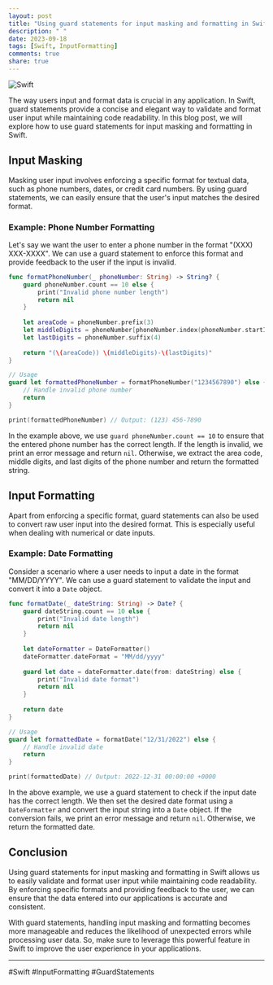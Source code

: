 ```yaml
---
layout: post
title: "Using guard statements for input masking and formatting in Swift"
description: " "
date: 2023-09-18
tags: [Swift, InputFormatting]
comments: true
share: true
---
```


![Swift](https://img.shields.io/badge/Language-Swift-orange)

The way users input and format data is crucial in any application. In Swift, guard statements provide a concise and elegant way to validate and format user input while maintaining code readability. In this blog post, we will explore how to use guard statements for input masking and formatting in Swift.

## Input Masking
Masking user input involves enforcing a specific format for textual data, such as phone numbers, dates, or credit card numbers. By using guard statements, we can easily ensure that the user's input matches the desired format.

### Example: Phone Number Formatting
Let's say we want the user to enter a phone number in the format "(XXX) XXX-XXXX". We can use a guard statement to enforce this format and provide feedback to the user if the input is invalid.

```swift
func formatPhoneNumber(_ phoneNumber: String) -> String? {
    guard phoneNumber.count == 10 else {
        print("Invalid phone number length")
        return nil
    }
    
    let areaCode = phoneNumber.prefix(3)
    let middleDigits = phoneNumber[phoneNumber.index(phoneNumber.startIndex, offsetBy: 3)..<phoneNumber.index(phoneNumber.startIndex, offsetBy: 6)]
    let lastDigits = phoneNumber.suffix(4)
    
    return "(\(areaCode)) \(middleDigits)-\(lastDigits)"
}

// Usage
guard let formattedPhoneNumber = formatPhoneNumber("1234567890") else {
    // Handle invalid phone number
    return
}

print(formattedPhoneNumber) // Output: (123) 456-7890
```
In the example above, we use `guard phoneNumber.count == 10` to ensure that the entered phone number has the correct length. If the length is invalid, we print an error message and return `nil`. Otherwise, we extract the area code, middle digits, and last digits of the phone number and return the formatted string.

## Input Formatting
Apart from enforcing a specific format, guard statements can also be used to convert raw user input into the desired format. This is especially useful when dealing with numerical or date inputs.

### Example: Date Formatting
Consider a scenario where a user needs to input a date in the format "MM/DD/YYYY". We can use a guard statement to validate the input and convert it into a `Date` object.

```swift
func formatDate(_ dateString: String) -> Date? {
    guard dateString.count == 10 else {
        print("Invalid date length")
        return nil
    }
    
    let dateFormatter = DateFormatter()
    dateFormatter.dateFormat = "MM/dd/yyyy"
    
    guard let date = dateFormatter.date(from: dateString) else {
        print("Invalid date format")
        return nil
    }
    
    return date
}

// Usage
guard let formattedDate = formatDate("12/31/2022") else {
    // Handle invalid date
    return
}

print(formattedDate) // Output: 2022-12-31 00:00:00 +0000
```

In the above example, we use a guard statement to check if the input date has the correct length. We then set the desired date format using a `DateFormatter` and convert the input string into a `Date` object. If the conversion fails, we print an error message and return `nil`. Otherwise, we return the formatted date.

## Conclusion
Using guard statements for input masking and formatting in Swift allows us to easily validate and format user input while maintaining code readability. By enforcing specific formats and providing feedback to the user, we can ensure that the data entered into our applications is accurate and consistent.

With guard statements, handling input masking and formatting becomes more manageable and reduces the likelihood of unexpected errors while processing user data. So, make sure to leverage this powerful feature in Swift to improve the user experience in your applications.

---

\#Swift #InputFormatting #GuardStatements